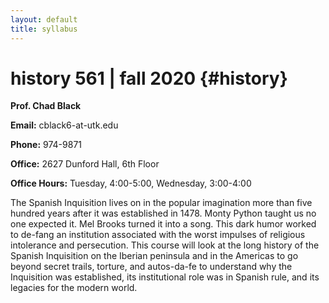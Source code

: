 ```yaml
---
layout: default
title: syllabus
---
```


# history 561 | fall 2020 {#history}

**Prof. Chad Black**

**Email:** cblack6-at-utk.edu

**Phone:** 974-9871

**Office:** 2627 Dunford Hall, 6th Floor

**Office Hours:** Tuesday, 4:00-5:00, Wednesday, 3:00-4:00

The Spanish Inquisition lives on in the popular imagination more than five
hundred years after it was established in 1478. Monty Python taught us no
one expected it. Mel Brooks turned it into a song. This dark humor worked
to de-fang an institution associated with the worst impulses of religious
intolerance and persecution. This course will look at the long history of
the Spanish Inquisition on the Iberian peninsula and in the Americas to go
beyond secret trails, torture, and autos-da-fe to understand why the
Inquisition was established, its institutional role was in Spanish rule,
and its legacies for the modern world. 


